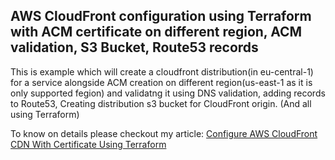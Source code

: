 ## AWS CloudFront configuration using Terraform with ACM certificate on different region, ACM validation, S3 Bucket, Route53 records
This is example which will create a cloudfront distribution(in eu-central-1) for a service alongside ACM creation on different region(us-east-1 as it is only supported fegion) and validatng it using DNS validation, adding records to Route53, Creating distribution s3 bucket for CloudFront origin. (And all using Terraform)

To know on details please checkout my article: [Configure AWS CloudFront CDN With Certificate Using Terraform](https://scanskill.com/devops/terraform/cloudfront-cdn-with-certificate-using-terraform/) 